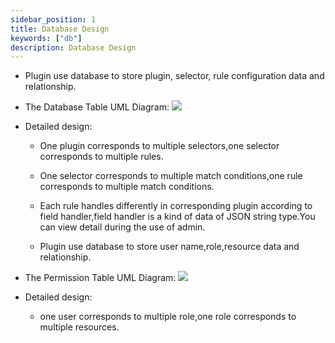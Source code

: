 ```yaml
---
sidebar_position: 1
title: Database Design
keywords: ["db"]
description: Database Design
---
```


* Plugin use database to store plugin, selector, rule configuration data and relationship.

* The Database Table UML Diagram:
![](/img/soul/db/soul-db.png)

* Detailed design:

  * One plugin corresponds to multiple selectors,one selector corresponds to multiple rules.
  
  * One selector corresponds to multiple match conditions,one rule corresponds to multiple match conditions.
  
  * Each rule handles differently in corresponding plugin according to field handler,field handler is a kind of data of JSON string type.You can view detail during the use of admin.
  
  * Plugin use database to store user name,role,resource data and relationship. 

* The Permission Table UML Diagram:
![](/img/soul/db/soul-permission-db.png)

* Detailed design:
  - one user corresponds to multiple role,one role corresponds to multiple resources.
